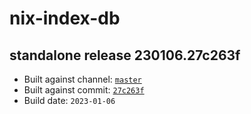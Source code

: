 # nix-index-db
## standalone release 230106.27c263f
- Built against channel: [`master`](https://github.com/nixos/nixpkgs/tree/master)
- Built against commit: [`27c263f`](https://github.com/NixOS/nixpkgs/commit/27c263f3de4e4ed9f5026c57584d4039768cfd07)
- Build date: `2023-01-06`
